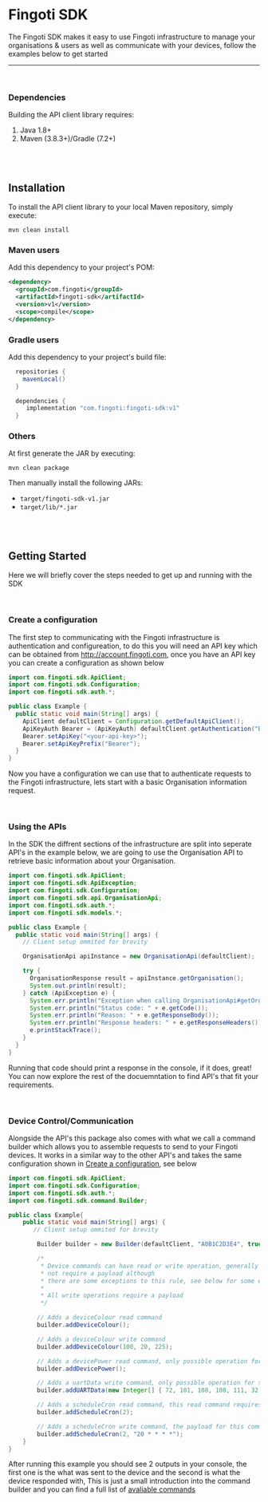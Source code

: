 # Fingoti SDK

The Fingoti SDK makes it easy to use Fingoti infrastructure to manage your organisations & users as well as communicate with your devices, follow the examples below to get started

---

<br>

### Dependencies

Building the API client library requires:

1. Java 1.8+
2. Maven (3.8.3+)/Gradle (7.2+)

<br>
<br>

## Installation

To install the API client library to your local Maven repository, simply execute:

```shell
mvn clean install
```

### Maven users

Add this dependency to your project's POM:

```xml
<dependency>
  <groupId>com.fingoti</groupId>
  <artifactId>fingoti-sdk</artifactId>
  <version>v1</version>
  <scope>compile</scope>
</dependency>
```

### Gradle users

Add this dependency to your project's build file:

```groovy
  repositories {
    mavenLocal()
  }

  dependencies {
     implementation "com.fingoti:fingoti-sdk:v1"
  }
```

### Others

At first generate the JAR by executing:

```shell
mvn clean package
```

Then manually install the following JARs:

- `target/fingoti-sdk-v1.jar`
- `target/lib/*.jar`

<br>
<br>

## Getting Started

Here we will briefly cover the steps needed to get up and running with the SDK

<br>

### Create a configuration

The first step to communicating with the Fingoti infrastructure is authentication and configureation, to do this you will need an API key which can be obtained from http://account.fingoti.com, once you have an API key you can create a configuration as shown below

```java
import com.fingoti.sdk.ApiClient;
import com.fingoti.sdk.Configuration;
import com.fingoti.sdk.auth.*;

public class Example {
  public static void main(String[] args) {
    ApiClient defaultClient = Configuration.getDefaultApiClient();
    ApiKeyAuth Bearer = (ApiKeyAuth) defaultClient.getAuthentication("Bearer");
    Bearer.setApiKey("<your-api-key>");
    Bearer.setApiKeyPrefix("Bearer");
  }
}
```

Now you have a configuration we can use that to authenticate requests to the Fingoti infrastructure, lets start with a basic Organisation information request.

<br>

### Using the APIs

In the SDK the diffrent sections of the infrastructure are split into seperate API's in the example below, we are going to use the Organisation API to retrieve basic information about your Organisation.

```java
import com.fingoti.sdk.ApiClient;
import com.fingoti.sdk.ApiException;
import com.fingoti.sdk.Configuration;
import com.fingoti.sdk.api.OrganisationApi;
import com.fingoti.sdk.auth.*;
import com.fingoti.sdk.models.*;

public class Example {
  public static void main(String[] args) {
    // Client setup ommited for brevity

    OrganisationApi apiInstance = new OrganisationApi(defaultClient);

    try {
      OrganisationResponse result = apiInstance.getOrganisation();
      System.out.println(result);
    } catch (ApiException e) {
      System.err.println("Exception when calling OrganisationApi#getOrganisation");
      System.err.println("Status code: " + e.getCode());
      System.err.println("Reason: " + e.getResponseBody());
      System.err.println("Response headers: " + e.getResponseHeaders());
      e.printStackTrace();
    }
  }
}
```

Running that code should print a response in the console, if it does, great! You can now explore the rest of the docuemntation to find API's that fit your requirements.

<br>

### Device Control/Communication

Alongside the API's this package also comes with what we call a command builder which allows you to assemble requests to send to your Fingoti devices. It works in a similar way to the other API's and takes the same configuration shown in [Create a configuration](#create-a-configuration), see below

```java
import com.fingoti.sdk.ApiClient;
import com.fingoti.sdk.Configuration;
import com.fingoti.sdk.auth.*;
import com.fingoti.sdk.command.Builder;

public class Example{
    public static void main(String[] args) {
       // Client setup ommited for brevity

        Builder builder = new Builder(defaultClient, "A0B1C2D3E4", true);

        /*
         * Device commands can have read or write operation, generally read commands do
         * not require a payload although
         * there are some exceptions to this rule, see below for some examples
         *
         * All write operations require a payload
         */

        // Adds a deviceColour read command
        builder.addDeviceColour();

        // Adds a deviceColour write command
        builder.addDeviceColour(100, 20, 225);

        // Adds a devicePower read command, only possible operation for this command
        builder.addDevicePower();

        // Adds a uartData write command, only possible operation for this command
        builder.addUARTData(new Integer[] { 72, 101, 108, 108, 111, 32, 87, 111, 114, 108, 100 });

        // Adds a scheduleCron read command, this read command requires a payload of slot number
        builder.addScheduleCron(2);

        // Adds a scheduleCron write command, the payload for this command includes the slot
        builder.addScheduleCron(2, "20 * * * *");
    }
}
```
After running this example you should see 2 outputs in your console, the first one is the what was sent to the device and the second is what the device responded with, This is just a small introduction into the command builder and you can find a full list of [avaliable commands](https://developer.fingoti.com/hardware/protocol)
